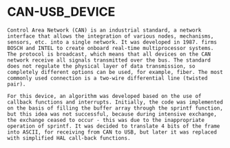 # CAN-USB_DEVICE
    Control Area Network (CAN) is an industrial standard, a network interface that allows the integration of various nodes, mechanisms, sensors, etc. into a single network. It was developed in 1987. firms BOSCH and INTEL to create onboard real-time multiprocessor systems. The protocol is broadcast, which means that all devices on the CAN network receive all signals transmitted over the bus. The standard does not regulate the physical layer of data transmission, so completely different options can be used, for example, fiber. The most commonly used connection is a two-wire differential line (twisted pair).

    For this device, an algorithm was developed based on the use of callback functions and interrupts. Initially, the code was implemented on the basis of filling the buffer array through the sprintf function, but this idea was not successful, because during intensive exchange, the exchange ceased to occur - this was due to the inappropriate operation of sprintf. It was decided to translate 4 bits of the frame into ASCII, for receiving from CAN to USB, but later it was replaced with simplified HAL call-back functions.
